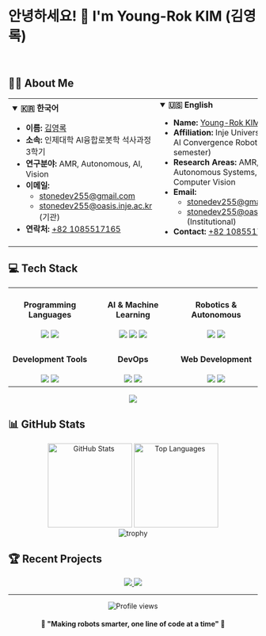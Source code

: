# 안녕하세요! 👋 I'm Young-Rok KIM (김영록)

<br>

## 👨‍🎓 About Me

<table border="0">
  <tr>
    <td>
      <details open>
        <summary><b>🇰🇷 한국어</b></summary>
        <ul>
          <li><b>이름:</b> <a href="mailto:stonedev255@gmail.com">김영록</a></li>
          <li><b>소속:</b> 인제대학 AI융합로봇학 석사과정 3학기</li>
          <li><b>연구분야:</b> AMR, Autonomous, AI, Vision</li>
          <li><b>이메일:</b> 
            <ul>
              <li><a href="mailto:stonedev255@gmail.com">stonedev255@gmail.com</a></li>
              <li><a href="mailto:stonedev255@oasis.inje.ac.kr">stonedev255@oasis.inje.ac.kr</a> (기관)</li>
            </ul>
          </li>
          <li><b>연락처:</b> <a href="tel:+821085517165">+82 1085517165</a></li>
        </ul>
      </details>
    </td>
    <td>
      <details open>
        <summary><b>🇺🇸 English</b></summary>
        <ul>
          <li><b>Name:</b> <a href="mailto:stonedev255@gmail.com">Young-Rok KIM</a></li>
          <li><b>Affiliation:</b> Inje University, M.S. in AI Convergence Robotics (3rd semester)</li>
          <li><b>Research Areas:</b> AMR, Autonomous Systems, AI, Computer Vision</li>
          <li><b>Email:</b>
            <ul>
              <li><a href="mailto:stonedev255@gmail.com">stonedev255@gmail.com</a></li>
              <li><a href="mailto:stonedev255@oasis.inje.ac.kr">stonedev255@oasis.inje.ac.kr</a> (Institutional)</li>
            </ul>
          </li>
          <li><b>Contact:</b> <a href="tel:+821085517165">+82 1085517165</a></li>
        </ul>
      </details>
    </td>
  </tr>
</table>


## 💻 Tech Stack

<table>
  <tr>
    <td width="33%" align="center">
      <h4>Programming Languages</h4>
      <img src="https://img.shields.io/badge/Python-3776AB?style=for-the-badge&logo=Python&logoColor=white" />
      <img src="https://img.shields.io/badge/Java-C3002D?style=for-the-badge&logo=Java&logoColor=white" />
    </td>
    <td width="33%" align="center">
      <h4>AI & Machine Learning</h4>
      <img src="https://img.shields.io/badge/Pytorch-EE4C2C?style=for-the-badge&logo=pytorch&logoColor=white" />
      <img src="https://img.shields.io/badge/TensorFlow-FF6F00?style=for-the-badge&logo=tensorflow&logoColor=white" />
      <img src="https://img.shields.io/badge/OpenCV-5C3EE8?style=for-the-badge&logo=opencv&logoColor=white" />
    </td>
    <td width="33%" align="center">
      <h4>Robotics & Autonomous</h4>
      <img src="https://img.shields.io/badge/ROS-22314E?style=for-the-badge&logo=ros&logoColor=white" />
      <img src="https://img.shields.io/badge/CUDA-76B900?style=for-the-badge&logo=nvidia&logoColor=white" />
    </td>
  </tr>
  <tr>
    <td width="33%" align="center">
      <h4>Development Tools</h4>
      <img src="https://img.shields.io/badge/Jupyter-F37626?style=for-the-badge&logo=jupyter&logoColor=white" />
      <img src="https://img.shields.io/badge/Anaconda3-44A833?style=for-the-badge&logo=anaconda&logoColor=white" />
    </td>
    <td width="33%" align="center">
      <h4>DevOps</h4>
      <img src="https://img.shields.io/badge/Docker-2496ED?style=for-the-badge&logo=docker&logoColor=white" />
      <img src="https://img.shields.io/badge/Git-F05032?style=for-the-badge&logo=git&logoColor=white" />
    </td>
    <td width="33%" align="center">
      <h4>Web Development</h4>
      <img src="https://img.shields.io/badge/Flask-000000?style=for-the-badge&logo=flask&logoColor=white" />
      <img src="https://img.shields.io/badge/HTML5-E34F26?style=for-the-badge&logo=html5&logoColor=white" />
    </td>
  </tr>
</table>

<div align="center">
  <img src="https://raw.githubusercontent.com/andreasbm/readme/master/assets/lines/colored.png" />
</div>

## 📊 GitHub Stats
<div align="center">
  <img src="https://github-readme-stats.vercel.app/api?username=Stonedev255&include_all_commits=true&rank_icon=github&show_icons=true&theme=radical" alt="GitHub Stats" height="170" />
  <img src="https://github-readme-stats.vercel.app/api/top-langs/?username=Stonedev255&layout=compact&theme=radical" alt="Top Languages" height="170" />
</div>

<div align="center">
  <img src="https://github-profile-trophy.vercel.app/?username=Stonedev255&theme=radical&row=1&column=6" alt="trophy" />
</div>

## 🏆 Recent Projects
<!-- 여기에 최근 프로젝트를 추가할 수 있습니다 / You can add your recent projects here -->
<div align="center">
  <a href="https://github.com/Stonedev255/project1">
    <img src="https://github-readme-stats.vercel.app/api/pin/?username=Stonedev255&repo=project1&theme=radical" />
  </a>
  <a href="https://github.com/Stonedev255/project2">
    <img src="https://github-readme-stats.vercel.app/api/pin/?username=Stonedev255&repo=project2&theme=radical" />
  </a>
</div>

---

<div align="center">
  <img src="https://komarev.com/ghpvc/?username=Stonedev255&color=blueviolet&style=for-the-badge" alt="Profile views" />
  
  <h4>💫 "Making robots smarter, one line of code at a time" 💫</h4>
</div>
